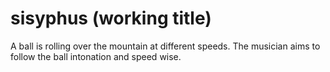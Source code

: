 # sisyphus (working title)
A ball is rolling over the mountain at different speeds. The musician aims to follow the ball intonation and speed wise.
